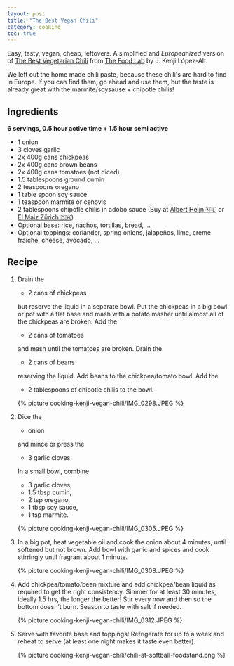 ```yaml
---
layout: post
title: "The Best Vegan Chili"
category: cooking
toc: true
---
```


Easy, tasty, vegan, cheap, leftovers. A simplified and *Europeanized* version of [The Best Vegetarian Chili](https://www.seriouseats.com/best-vegetarian-bean-chili) from [The Food Lab](https://www.goodreads.com/book/show/24861842-the-food-lab) by J. Kenji López-Alt.

We left out the home made chili paste, because these chili's are hard to find in Europe. If you can find them, go ahead and use them, but the taste is already great with the marmite/soysause + chipotle chilis!

## Ingredients

**6 servings, 0.5 hour active time + 1.5 hour semi active**

- 1 onion
- 3 cloves garlic
- 2x 400g cans chickpeas
- 2x 400g cans brown beans
- 2x 400g cans tomatoes (not diced)
- 1.5 tablespoons ground cumin
- 2 teaspoons oregano
- 1 table spoon soy sauce
- 1 teaspoon marmite or cenovis
- 2 tablespoons chipotle chilis in adobo sauce (Buy at [Albert Heijn 🇳🇱](https://www.ah.nl/producten/product/wi414999/la-morena-chipotle-peper-in-adobo-saus) or [El Maiz Zürich 🇨🇭](https://www.elmaiz.ch/))
- Optional base: rice, nachos, tortillas, bread, …
- Optional toppings: coriander, spring onions, jalapeños, lime, creme fraîche, cheese, avocado, …

## Recipe
1. Drain the

   - 2 cans of chickpeas

    but reserve the liquid in a separate bowl. Put the chickpeas in a big bowl or pot with a flat base and mash with a potato masher until almost all of the chickpeas are broken. Add the

    - 2 cans of tomatoes

    and mash until the tomatoes are broken. Drain the

    - 2 cans of beans

    reserving the liquid. Add beans to the chickpea/tomato bowl. Add the

	- 2 tablespoons of chipotle chilis to the bowl.

   {% picture cooking-kenji-vegan-chili/IMG_0298.JPEG %}

2. Dice the

   - onion

   and mince or press the

   - 3 garlic cloves.

   In a small bowl, combine

   - 3 garlic cloves,
   - 1.5 tbsp cumin,
   - 2 tsp oregano,
   - 1 tbsp soy sauce,
   - 1 tsp marmite.

   {% picture cooking-kenji-vegan-chili/IMG_0305.JPEG %}

3. In a big pot, heat vegetable oil and cook the onion about 4 minutes, until softened but not brown. Add bowl with garlic and spices and cook stirringly until fragrant about 1 minute.

   {% picture cooking-kenji-vegan-chili/IMG_0308.JPEG %}

4. Add chickpea/tomato/bean mixture and add chickpea/bean liquid as required to get the right consistency. Simmer for at least 30 minutes, ideally 1.5 hrs, the longer the better! Stir every now and then so the bottom doesn’t burn. Season to taste with salt if needed.

   {% picture cooking-kenji-vegan-chili/IMG_0312.JPEG %}

5. Serve with favorite base and toppings! Refrigerate for up to a week and reheat to serve (at least one night makes it taste even better).

   {% picture cooking-kenji-vegan-chili/chili-at-softball-foodstand.png %}
